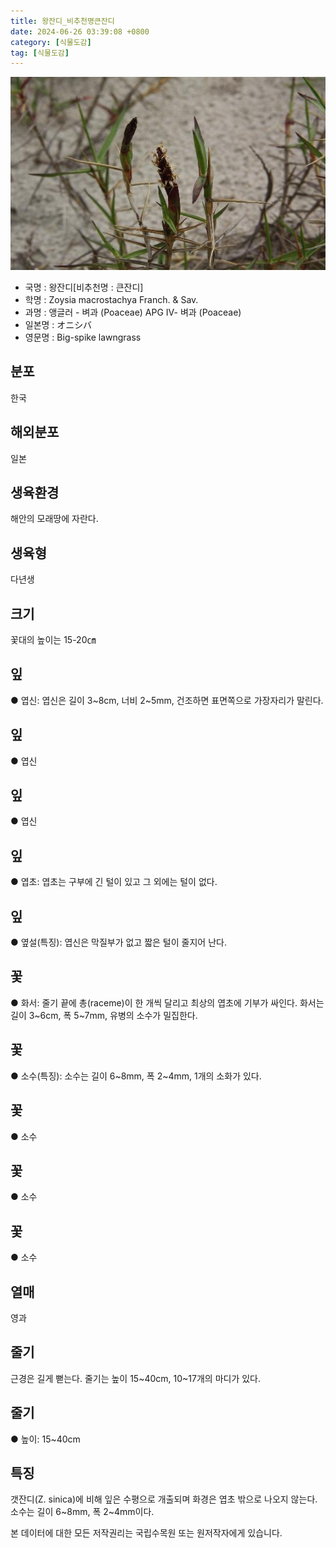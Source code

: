 ```yaml
---
title: 왕잔디_비추천명큰잔디
date: 2024-06-26 03:39:08 +0800
category: [식물도감]
tag: [식물도감]
---
```




![왕잔디[비추천명 : 큰잔디]](/assets/img/fileUpload/plants/basic/Gramineae/Zoysia/14798/14798_20160802142328884files_th2.jpg)
- 국명 : 왕잔디[비추천명 : 큰잔디]
- 학명 : Zoysia macrostachya Franch. & Sav.
- 과명 : 앵글러 - 벼과 (Poaceae) APG Ⅳ- 벼과 (Poaceae)
- 일본명 : オニシバ
- 영문명 : Big-spike lawngrass


## 분포
한국
## 해외분포
일본
## 생육환경
해안의 모래땅에 자란다.
## 생육형
다년생
## 크기
꽃대의 높이는 15-20㎝
## 잎
● 엽신: 엽신은 길이 3~8cm, 너비 2~5mm, 건조하면 표면쪽으로 가장자리가 말린다.
## 잎
● 엽신
## 잎
● 엽신
## 잎
● 엽초: 엽초는 구부에 긴 털이 있고 그 외에는 털이 없다.
## 잎
● 옆설(특징): 엽신은 막질부가 없고 짧은 털이 줄지어 난다.
## 꽃
● 화서: 줄기 끝에 총(raceme)이 한 개씩 달리고 최상의 엽초에 기부가 싸인다. 화서는 길이 3~6cm, 폭 5~7mm, 유병의 소수가 밀집한다.
## 꽃
● 소수(특징): 소수는 길이 6~8mm, 폭 2~4mm, 1개의 소화가 있다.
## 꽃
● 소수
## 꽃
● 소수
## 꽃
● 소수
## 열매
영과
## 줄기
근경은 길게 뻗는다. 줄기는 높이 15~40cm, 10~17개의 마디가 있다.
## 줄기
● 높이: 15~40cm
## 특징
갯잔디(Z. sinica)에 비해 잎은 수평으로 개출되며 화경은 엽초 밖으로 나오지 않는다. 소수는 길이 6~8mm, 폭 2~4mm이다.






본 데이터에 대한 모든 저작권리는 국립수목원 또는 원저작자에게 있습니다.
